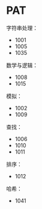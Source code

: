 # PAT

字符串处理：
- 1001
- 1005
- 1035


数学与逻辑：
- 1008
- 1015

模拟：
- 1002
- 1009

查找：
- 1006
- 1010
- 1011

排序：
- 1012

哈希：
- 1041